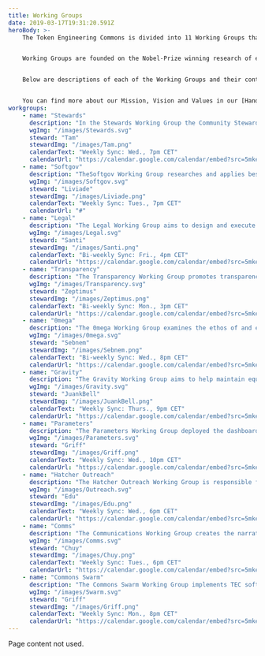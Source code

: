 ```yaml
---
title: Working Groups
date: 2019-03-17T19:31:20.591Z
heroBody: >-
    The Token Engineering Commons is divided into 11 Working Groups that  collaborate horizontally and represent the Cultural Build of the TEC, implemented to promote our Vision: advance token engineering through enabling the creation of ethical, safe, resilient and diverse economic systems to benefit societies around the world. 


    Working Groups are founded on the Nobel-Prize winning research of economist Elinor Ostrom, who developed 8 principles to effectively govern a commons through decentralization. 


    Below are descriptions of each of the Working Groups and their contact information. 


    You can find more about our Mission, Vision and Values in our [Handbook](https://token-engineering-commons.gitbook.io/) and [Forum](https://forum.tecommons.org/).
workgroups:
    - name: "Stewards"
      description: "In the Stewards Working Group the Community Stewards come together to coordinate workstreams, share experiences and reflect on what is going well and what can be done better in order to achieve the mission of the TEC and best serve our community."
      wgImg: "/images/Stewards.svg"
      steward: "Tam"
      stewardImg: "/images/Tam.png"
      calendarText: "Weekly Sync: Wed., 7pm CET"
      calendarUrl: "https://calendar.google.com/calendar/embed?src=5mkep1ad1j860k6g7i7fr8plq0%40group.calendar.google.com"
    - name: "Softgov"
      description: "TheSoftgov Working Group researches and applies best practices for governance, social collaboration and contribution rewards while implementing Ostrom’s 8 principles for governing the commons in its foundation."
      wgImg: "/images/Softgov.svg"
      steward: "Liviade"
      stewardImg: "/images/Liviade.png"
      calendarText: "Weekly Sync: Tues., 7pm CET"
      calendarUrl: "#"
    - name: "Legal"
      description: "The Legal Working Group aims to design and execute a coherent legal strategy for the TE Commons Hatch, bonding curve mints and burns and proposal distribution. Additionally, we research pertinent smart contracts and help with mapping/identifying the common must-have docs for TE activities."
      wgImg: "/images/Legal.svg"
      steward: "Santi"
      stewardImg: "/images/Santi.png"
      calendarText: "Bi-weekly Sync: Fri., 4pm CET"
      calendarUrl: "https://calendar.google.com/calendar/embed?src=5mkep1ad1j860k6g7i7fr8plq0%40group.calendar.google.com"
    - name: "Transparency"
      description: "The Transparency Working Group promotes transparency, openness and mutual monitoring as a high-level ideal that we're moving towards at the TEC. The way that we get there is by empowering people to share this experience with the Transparency Audits and making information available to everyone."
      wgImg: "/images/Transparency.svg"
      steward: "Zeptimus"
      stewardImg: "/images/Zeptimus.png"
      calendarText: "Bi-weekly Sync: Mon., 3pm CET"
      calendarUrl: "https://calendar.google.com/calendar/embed?src=5mkep1ad1j860k6g7i7fr8plq0%40group.calendar.google.com"
    - name: "0mega"
      description: "The 0mega Working Group examines the ethos of and ethics in token engineering as well as the shared vision and diversity of its communities."
      wgImg: "/images/0mega.svg"
      steward: "Sebnem"
      stewardImg: "/images/Sebnem.png"
      calendarText: "Bi-weekly Sync: Wed., 8pm CET"
      calendarUrl: "https://calendar.google.com/calendar/embed?src=5mkep1ad1j860k6g7i7fr8plq0%40group.calendar.google.com"
    - name: "Gravity"
      description: "The Gravity Working Group aims to help maintain equilibrium and well-being in decentralized communities through nonviolent communication, transformational approach to conflicts, and a system that provides easy access to management protocols."
      wgImg: "/images/Gravity.svg"
      steward: "JuankBell"
      stewardImg: "/images/JuankBell.png"
      calendarText: "Weekly Sync: Thurs., 9pm CET"
      calendarUrl: "https://calendar.google.com/calendar/embed?src=5mkep1ad1j860k6g7i7fr8plq0%40group.calendar.google.com"
    - name: "Parameters"
      description: "The Parameters Working Group deployed the dashboard for the Hatch and is now working on the dashboard for the Commons Upgrade. The goal is to get the community involved with as many technical decisions as possible to get a healthy TE Commons off the ground!"
      wgImg: "/images/Parameters.svg"
      steward: "Griff"
      stewardImg: "/images/Griff.png"
      calendarText: "Weekly Sync: Wed., 10pm CET"
      calendarUrl: "https://calendar.google.com/calendar/embed?src=5mkep1ad1j860k6g7i7fr8plq0%40group.calendar.google.com"
    - name: "Hatcher Outreach"
      description: "The Hatcher Outreach Working Group is responsible for reaching out to backers (Hatchers) and helping guide projects to submit proposals for funding. "
      wgImg: "/images/Outreach.svg"
      steward: "Edu"
      stewardImg: "/images/Edu.png"
      calendarText: "Weekly Sync: Wed., 6pm CET"
      calendarUrl: "https://calendar.google.com/calendar/embed?src=5mkep1ad1j860k6g7i7fr8plq0%40group.calendar.google.com"
    - name: "Comms"
      description: "The Communications Working Group creates the narratives TEC presents to the world, develops communication platforms and promotes community projects focused on advancing token engineering."
      wgImg: "/images/Comms.svg"
      steward: "Chuy"
      stewardImg: "/images/Chuy.png"
      calendarText: "Weekly Sync: Tues., 6pm CET"
      calendarUrl: "https://calendar.google.com/calendar/embed?src=5mkep1ad1j860k6g7i7fr8plq0%40group.calendar.google.com"
    - name: "Commons Swarm"
      description: "The Commons Swarm Working Group implements TEC software and coordinates with project partners at the Commons Stack and 1Hive."
      wgImg: "/images/Swarm.svg"
      steward: "Griff"
      stewardImg: "/images/Griff.png"
      calendarText: "Weekly Sync: Mon., 8pm CET"
      calendarUrl: "https://calendar.google.com/calendar/embed?src=5mkep1ad1j860k6g7i7fr8plq0%40group.calendar.google.com"
---
```


Page content not used.
